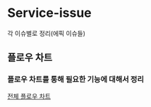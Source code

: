 # Service-issue
각 이슈별로 정리(에픽 이슈들)

## 플로우 차트
### 플로우 차트를 통해 필요한 기능에 대해서 정리 

[전체 플로우 차트](https://whimsical.com/9BGds6GBGfZW37wZWCj8ND)
